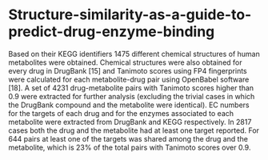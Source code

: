 # Structure-similarity-as-a-guide-to-predict-drug-enzyme-binding
Based on their KEGG identifiers 1475 different chemical structures of human metabolites were obtained. Chemical structures were also obtained for every drug in DrugBank [15] and Tanimoto scores using FP4 fingerprints were calculated for each metabolite-drug pair using OpenBabel software [18]. A set of 4231 drug-metabolite pairs with Tanimoto scores higher than 0.9 were extracted for further analysis (excluding the trivial cases in which the DrugBank compound and the metabolite were identical). EC numbers for the targets of each drug and for the enzymes associated to each metabolite were extracted from DrugBank and KEGG respectively. In 2817 cases both the drug and the metabolite had at least one target reported. For 644 pairs at least one of the targets was shared among the drug and the metabolite, which is 23% of the total pairs with Tanimoto scores over 0.9.

